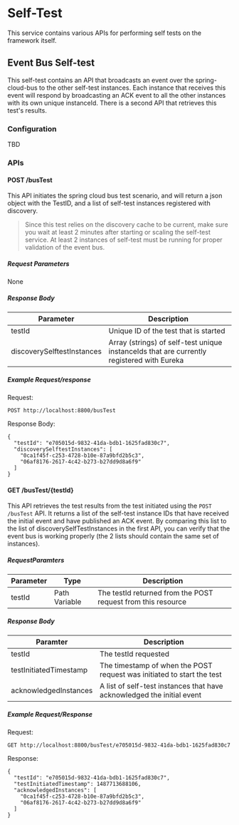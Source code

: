 # Self-Test

This service contains various APIs for performing self tests on the framework itself.

## Event Bus Self-test
This self-test contains an API that broadcasts an event over the spring-cloud-bus to the other self-test instances.  Each instance that receives this event will respond by broadcasting an ACK event to all the other instances with its own unique instanceId.  There is a second API that retrieves this test's results.

### Configuration

TBD

### APIs

#### POST /busTest
This API initiates the spring cloud bus test scenario, and will return a json object with the TestID, and a list of self-test instances registered with discovery.

> Since this test relies on the discovery cache to be current, make sure you wait at least 2 minutes after starting or scaling the self-test service.  At least 2 instances of self-test must be running for proper validation of the event bus.

##### Request Parameters
None

##### Response Body
| Parameter | Description |
| --------- | ----------- |
testId | Unique ID of the test that is started
discoverySelftestInstances | Array (strings) of self-test unique instanceIds that are currently registered with Eureka

##### Example Request/response

Request:

```
POST http://localhost:8800/busTest
```

Response Body:

```
{
  "testId": "e705015d-9832-41da-bdb1-1625fad830c7",
  "discoverySelftestInstances": [
    "0ca1f45f-c253-4728-b10e-87a9bfd2b5c3",
    "06af8176-2617-4c42-b273-b27dd9d8a6f9"
  ]
}
```

#### GET /busTest/{testId}

This API retrieves the test results from the test initiated using the `POST /busTest` API.  It returns a list of the self-test instance IDs that have received the initial event and have published an ACK event.  By comparing this list to the list of discoverySelfTestInstances in the first API, you can verify that the event bus is working properly (the 2 lists should contain the same set of instances).

##### RequestParamters
| Parameter | Type | Description |
| --------- | ---- | ----------- |
testId | Path Variable | The testId returned from the POST request from this resource

##### Response Body
| Paramter | Description |
| -------- | ----------- |
testId | The testId requested
testInitiatedTimestamp | The timestamp of when the POST request was initiated to start the test
acknowledgedInstances | A list of self-test instances that have acknowledged the initial event

##### Example Request/Response

Request:

```
GET http://localhost:8800/busTest/e705015d-9832-41da-bdb1-1625fad830c7
```

Response:

```
{
  "testId": "e705015d-9832-41da-bdb1-1625fad830c7",
  "testInitiatedTimestamp": 1487713688106,
  "acknowledgedInstances": [
    "0ca1f45f-c253-4728-b10e-87a9bfd2b5c3",
    "06af8176-2617-4c42-b273-b27dd9d8a6f9"
  ]
}
```


